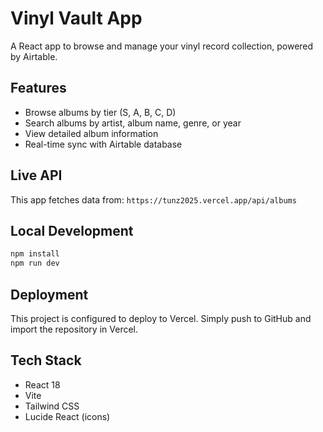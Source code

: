 # Vinyl Vault App

A React app to browse and manage your vinyl record collection, powered by Airtable. 

## Features

- Browse albums by tier (S, A, B, C, D)
- Search albums by artist, album name, genre, or year
- View detailed album information
- Real-time sync with Airtable database

## Live API

This app fetches data from: `https://tunz2025.vercel.app/api/albums`

## Local Development

```bash
npm install
npm run dev
```

## Deployment

This project is configured to deploy to Vercel. Simply push to GitHub and import the repository in Vercel.

## Tech Stack

- React 18
- Vite
- Tailwind CSS
- Lucide React (icons)
